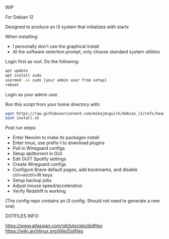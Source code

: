 WIP

For Debian 12

Designed to produce an i3 system that initializes with startx

When installing:

- I personally don't use the graphical install
- At the software selection prompt, only choose standard system utilities

Login first as root. Do the following:

```bash
apt update
apt install sudo
usermod -aG sudo [your admin user from setup]
reboot
```

Login as your admin user.

Run this script from your home directory with:
```bash
wget https://raw.githubusercontent.com/mikejmcguirk/debian_i3/refs/heads/main/install.sh
bash install.sh
```

<!--Save the update script. Run that with sudo bash as needed-->

Post run steps:

- Enter Neovim to make its packages install
- Enter tmux, use prefix-I to download plugins
- Pull in Wireguard configs
- Setup qbittorrent in GUI
- Edit GUIT Spotify settings
- Create Wireguard configs
- Configure Brave default pages, add bookmarks, and disable ctrl+w/ctrl+W keys
- Setup backup jobs
- Adjust mouse speed/acceleration
- Verify Redshift is working

(The config repo contains an i3 config. Should not need to generate a new one)

DOTFILES INFO:

https://www.atlassian.com/git/tutorials/dotfiles
https://wiki.archlinux.org/title/Dotfiles
